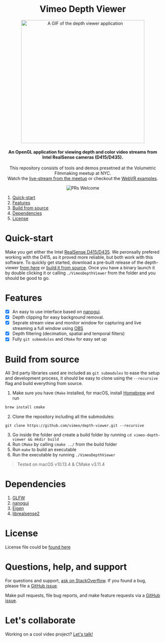 <h1 align="center">Vimeo Depth Viewer</h1>


<p align="center">
<img src="https://github.com/vimeo/depth-viewer/blob/master/docs/cover.png" alt="A GIF of the depth viewer application" height="400" />
</p>

<h4 align="center">An OpenGL application for viewing depth and color video streams from Intel RealSense cameras (D415/D435).</h4><p align="center">This repository consists of tools and demos presetned at the Volumetric Filmmaking meetup at NYC.<br> Watch the <a href="https://vimeo.com/280815263#t=7836s">live-stream from the meetup</a> or checkout the <a href="https://github.com/vimeo/vimeo-depth-player/">WebVR examples</a>.</p>

<p align="center">
  <img src="https://img.shields.io/badge/PRs-welcome-brightgreen.svg?style=flat-square" alt="PRs Welcome">
</p>
 
1. [Quick-start](#quick-start)
1. [Features](#features)
1. [Build from source](#build-from-source)
1. [Dependencies](#dependencies)
1. [License](#license)

# Quick-start
Make you get either the Intel [RealSense D415/D435](https://click.intel.com/intelr-realsensetm-depth-camera-d415.html). We peronsally prefered working with the D415, as it proved more reliable, but both work with this software. To quickly get started, download a pre-built release of the depth-viewer [from here](https://github.com/vimeo/depth-viewer/releases) or [build it from source](#build-from-source). Once you have a binary launch it by double clicking it or calling `./VimeoDepthViewer` from the folder and you should be good to go.

# Features
- [x] An easy to use interface based on [nanogui](https://github.com/wjakob/nanogui).
- [x] Depth clipping for easy background removal.
- [x] Seprate stream view and monitor window for capturing and live streaming a full window using [OBS](http://obsproject.com)
- [x] Depth filtering (decimation, spatial and temporal filters)
- [x] Fully `git submodules` and `CMake` for easy set up

# Build from source
All 3rd party libraries used are included as `git submodules` to ease the setup and development process, it should be easy to clone using the `--recursive` flag and build everything from source.
1. Make sure you have `CMake` installed, for macOS, install [Homebrew](https://brew.sh) and run
```sh
brew install cmake
```
2. Clone the repository including all the submodules:
```
git clone https://github.com/vimeo/depth-viewer.git --recursive
```
3. Go inside the folder and create a build folder by running `cd vimeo-depth-viewer && mkdir build`
4. Run `CMake` by calling `cmake ../` from the build folder
5. Run `make` to build an executable
6. Run the executable by running `./VimeoDepthViewer`

> Tested on macOS v10.13.4 & CMake v3.11.4

# Dependencies
1. [GLFW](https://github.com/glfw/glfw)
1. [nanogui](https://github.com/wjakob/nanogui)
1. [Eigen](https://github.com/libigl/eigen)
1. [librealsense2](https://github.com/IntelRealSense/librealsense)

# License
License file could be [found here](https://github.com/vimeo/vimeo-depth-viewer/blob/master/LICENSE)

# Questions, help, and support
For questions and support, [ask on StackOverflow](https://stackoverflow.com/questions/ask/?tags=vimeo). If you found a bug, please file a [GitHub issue](https://github.com/vimeo/vimeo-depth-viewer/issues).

Make pull requests, file bug reports, and make feature requests via a [GitHub issue](https://github.com/vimeo/vimeo-depth-viewer/issues).

# Let's collaborate
Working on a cool video project? [Let's talk!](mailto:labs@vimeo.com)
